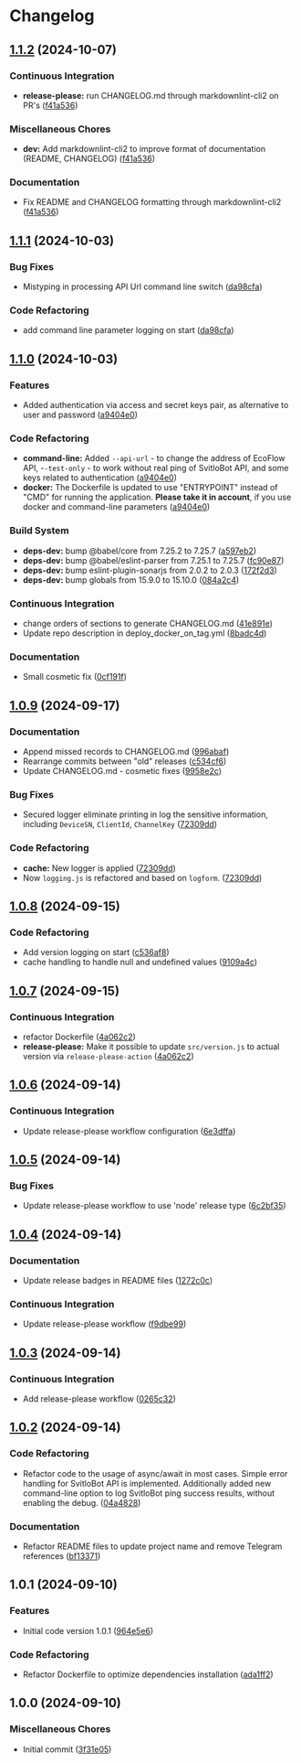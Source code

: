 # Changelog

## [1.1.2](https://github.com/PetroVoronov/ecoflow-mqtt-to-svitlobot/compare/v1.1.1...v1.1.2) (2024-10-07)


### Continuous Integration

* **release-please:** run CHANGELOG.md through markdownlint-cli2 on PR's ([f41a536](https://github.com/PetroVoronov/ecoflow-mqtt-to-svitlobot/commit/f41a5366dfd23dd170542af9d63ea2f7c95480d9))


### Miscellaneous Chores

* **dev:** Add markdownlint-cli2 to improve format of documentation (README, CHANGELOG) ([f41a536](https://github.com/PetroVoronov/ecoflow-mqtt-to-svitlobot/commit/f41a5366dfd23dd170542af9d63ea2f7c95480d9))


### Documentation

* Fix README and CHANGELOG formatting through markdownlint-cli2 ([f41a536](https://github.com/PetroVoronov/ecoflow-mqtt-to-svitlobot/commit/f41a5366dfd23dd170542af9d63ea2f7c95480d9))

## [1.1.1](https://github.com/PetroVoronov/ecoflow-mqtt-to-svitlobot/compare/v1.1.0...v1.1.1) (2024-10-03)

### Bug Fixes

* Mistyping in processing API Url command line switch ([da98cfa](https://github.com/PetroVoronov/ecoflow-mqtt-to-svitlobot/commit/da98cfa8ef68df20b7183c283e51c27eaa854643))

### Code Refactoring

* add command line parameter logging on start ([da98cfa](https://github.com/PetroVoronov/ecoflow-mqtt-to-svitlobot/commit/da98cfa8ef68df20b7183c283e51c27eaa854643))

## [1.1.0](https://github.com/PetroVoronov/ecoflow-mqtt-to-svitlobot/compare/v1.0.9...v1.1.0) (2024-10-03)

### Features

* Added authentication via access and secret keys pair, as alternative to user and password ([a9404e0](https://github.com/PetroVoronov/ecoflow-mqtt-to-svitlobot/commit/a9404e0360f518348704e8a9705f89617d9aa101))

### Code Refactoring

* **command-line:** Added `--api-url` - to change the address of EcoFlow API, -`-test-only` - to work without real ping of SvitloBot API, and some keys related to authentication ([a9404e0](https://github.com/PetroVoronov/ecoflow-mqtt-to-svitlobot/commit/a9404e0360f518348704e8a9705f89617d9aa101))
* **docker:** The Dockerfile is updated to use "ENTRYPOINT" instead of "CMD" for running the application. **Please take it in account**, if you use docker and command-line parameters ([a9404e0](https://github.com/PetroVoronov/ecoflow-mqtt-to-svitlobot/commit/a9404e0360f518348704e8a9705f89617d9aa101))

### Build System

* **deps-dev:** bump @babel/core from 7.25.2 to 7.25.7 ([a597eb2](https://github.com/PetroVoronov/ecoflow-mqtt-to-svitlobot/commit/a597eb21b26efa078eefd97d84786640553d8ae1))
* **deps-dev:** bump @babel/eslint-parser from 7.25.1 to 7.25.7 ([fc90e87](https://github.com/PetroVoronov/ecoflow-mqtt-to-svitlobot/commit/fc90e8716a0204dd668152f91e31aabed941d626))
* **deps-dev:** bump eslint-plugin-sonarjs from 2.0.2 to 2.0.3 ([172f2d3](https://github.com/PetroVoronov/ecoflow-mqtt-to-svitlobot/commit/172f2d3a1b113aa6365d50ed8b00aeeeeb93d087))
* **deps-dev:** bump globals from 15.9.0 to 15.10.0 ([084a2c4](https://github.com/PetroVoronov/ecoflow-mqtt-to-svitlobot/commit/084a2c4e7e38354e6d26cc30d863bf8f46a83c0b))

### Continuous Integration

* change orders of sections to generate CHANGELOG.md ([41e891e](https://github.com/PetroVoronov/ecoflow-mqtt-to-svitlobot/commit/41e891ed002ce155c398e08cc4211003cd20987c))
* Update repo description in deploy_docker_on_tag.yml ([8badc4d](https://github.com/PetroVoronov/ecoflow-mqtt-to-svitlobot/commit/8badc4d8970fdb235f1073f9e2ca66b8e77463bf))

### Documentation

* Small cosmetic fix ([0cf191f](https://github.com/PetroVoronov/ecoflow-mqtt-to-svitlobot/commit/0cf191fd2dbca70d735e599f708fb34143464918))

## [1.0.9](https://github.com/PetroVoronov/ecoflow-mqtt-to-svitlobot/compare/v1.0.8...v1.0.9) (2024-09-17)

### Documentation

* Append missed records to CHANGELOG.md ([996abaf](https://github.com/PetroVoronov/ecoflow-mqtt-to-svitlobot/commit/996abaf1e274c4fa17ed81d79302c99b0005618d))
* Rearrange commits between "old" releases ([c534cf6](https://github.com/PetroVoronov/ecoflow-mqtt-to-svitlobot/commit/c534cf66479e2637b331efbff37e688dc2ed3fab))
* Update CHANGELOG.md - cosmetic fixes ([9958e2c](https://github.com/PetroVoronov/ecoflow-mqtt-to-svitlobot/commit/9958e2cb71bdb2db0394d3713f2dca8563687cd5))

### Bug Fixes

* Secured logger eliminate printing in log the sensitive information, including `DeviceSN`, `ClientId`, `ChannelKey` ([72309dd](https://github.com/PetroVoronov/ecoflow-mqtt-to-svitlobot/commit/72309dd2fae69fda000810785f1b546667103f2a))

### Code Refactoring

* **cache:** New logger is applied ([72309dd](https://github.com/PetroVoronov/ecoflow-mqtt-to-svitlobot/commit/72309dd2fae69fda000810785f1b546667103f2a))
* Now `logging.js` is refactored and  based on `logform`. ([72309dd](https://github.com/PetroVoronov/ecoflow-mqtt-to-svitlobot/commit/72309dd2fae69fda000810785f1b546667103f2a))

## [1.0.8](https://github.com/PetroVoronov/ecoflow-mqtt-to-svitlobot/compare/v1.0.7...v1.0.8) (2024-09-15)

### Code Refactoring

* Add version logging on start ([c536af8](https://github.com/PetroVoronov/ecoflow-mqtt-to-svitlobot/commit/c536af87ec35113b0ebc2ccef9ea89eb376ee9e5))
* cache handling to handle null and undefined values ([9109a4c](https://github.com/PetroVoronov/ecoflow-mqtt-to-svitlobot/commit/9109a4c9b46c25a2f24abd71eff1921e4c60c561))

## [1.0.7](https://github.com/PetroVoronov/ecoflow-mqtt-to-svitlobot/compare/v1.0.6...v1.0.7) (2024-09-15)

### Continuous Integration

* refactor Dockerfile ([4a062c2](https://github.com/PetroVoronov/ecoflow-mqtt-to-svitlobot/commit/4a062c2b5d525902f12b38c561c065b6c680106b))
* **release-please:** Make it possible to update `src/version.js` to actual version via `release-please-action` ([4a062c2](https://github.com/PetroVoronov/ecoflow-mqtt-to-svitlobot/commit/4a062c2b5d525902f12b38c561c065b6c680106b))

## [1.0.6](https://github.com/PetroVoronov/ecoflow-mqtt-to-svitlobot/compare/v1.0.5...v1.0.6) (2024-09-14)

### Continuous Integration

* Update release-please workflow configuration ([6e3dffa](https://github.com/PetroVoronov/ecoflow-mqtt-to-svitlobot/commit/6e3dffafcbf6d9af56417c5b35336274ca52b731))

## [1.0.5](https://github.com/PetroVoronov/ecoflow-mqtt-to-svitlobot/compare/v1.0.4...v1.0.5) (2024-09-14)

### Bug Fixes

* Update release-please workflow to use 'node' release type ([6c2bf35](https://github.com/PetroVoronov/ecoflow-mqtt-to-svitlobot/commit/6c2bf35ba93153c0c84967b803f377a9771da026))

## [1.0.4](https://github.com/PetroVoronov/ecoflow-mqtt-to-svitlobot/compare/v1.0.3...v1.0.4) (2024-09-14)

### Documentation

* Update release badges in README files ([1272c0c](https://github.com/PetroVoronov/ecoflow-mqtt-to-svitlobot/commit/1272c0c7405175c34c6630a54495e4cbdfb30b24))

### Continuous Integration

* Update release-please workflow ([f9dbe99](https://github.com/PetroVoronov/ecoflow-mqtt-to-svitlobot/commit/f9dbe9925a8818666f037a5f099f336325e30918))

## [1.0.3](https://github.com/PetroVoronov/ecoflow-mqtt-to-svitlobot/compare/v1.0.2...v1.0.3) (2024-09-14)

### Continuous Integration

* Add release-please workflow ([0265c32](https://github.com/PetroVoronov/ecoflow-mqtt-to-svitlobot/commit/0265c3212dd8729c7498c9255b9245d5f2830062))

## [1.0.2](https://github.com/PetroVoronov/ecoflow-mqtt-to-svitlobot/compare/v1.0.1...v1.0.2) (2024-09-14)

### Code Refactoring

* Refactor code to the usage of async/await in most cases. Simple error handling for SvitloBot API is implemented. Additionally added new command-line option to log SvitloBot ping success results, without enabling the debug. ([04a4828](https://github.com/PetroVoronov/ecoflow-mqtt-to-svitlobot/commit/04a48280dca66291e6f9be613f7496661809b137))

### Documentation

* Refactor README files to update project name and remove Telegram references ([bf13371](https://github.com/PetroVoronov/ecoflow-mqtt-to-svitlobot/commit/bf1337164b79d46778c6bc3fabb380cde8c63833))

## 1.0.1 (2024-09-10)

### Features

* Initial code version 1.0.1 ([964e5e6](https://github.com/PetroVoronov/ecoflow-mqtt-to-svitlobot/commit/964e5e6f9c8b75f42d9338ad02c37af23bb95cc5))

### Code Refactoring

* Refactor Dockerfile to optimize dependencies installation ([ada1ff2](https://github.com/PetroVoronov/ecoflow-mqtt-to-svitlobot/commit/ada1ff2d85526c94702ea0a7016c4ea6ad85eec9))

## 1.0.0 (2024-09-10)

### Miscellaneous Chores

* Initial commit ([3f31e05](https://github.com/PetroVoronov/ecoflow-mqtt-to-svitlobot/commit/3f31e05e8a66cdd5bf72fa39d18ec9d48d3a42e5))
